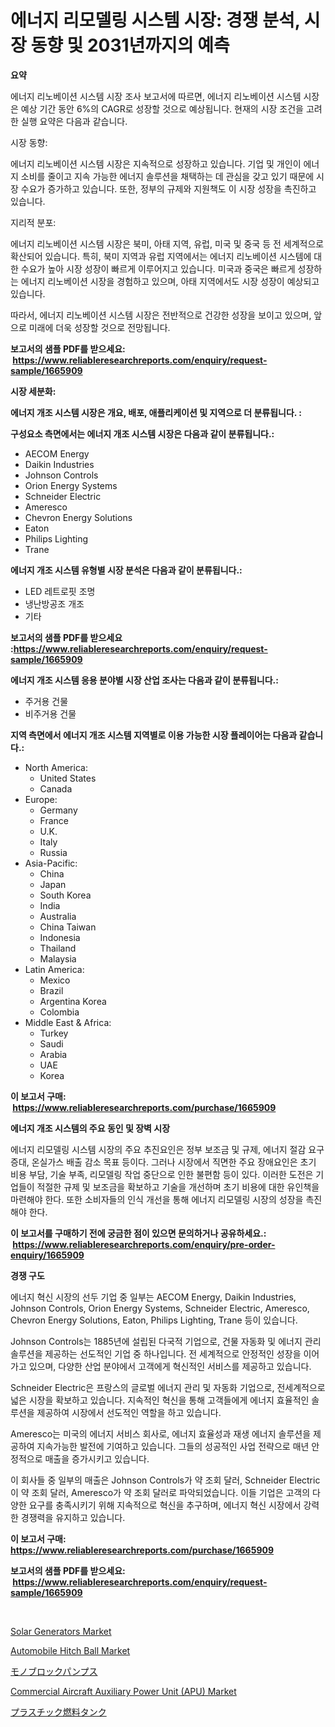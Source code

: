 <p><h1>에너지 리모델링 시스템 시장: 경쟁 분석, 시장 동향 및 2031년까지의 예측</h1></p><p><strong>요약</strong></p>
<p><p>에너지 리노베이션 시스템 시장 조사 보고서에 따르면, 에너지 리노베이션 시스템 시장은 예상 기간 동안 6%의 CAGR로 성장할 것으로 예상됩니다. 현재의 시장 조건을 고려한 실행 요약은 다음과 같습니다.</p><p>시장 동향:</p><p>에너지 리노베이션 시스템 시장은 지속적으로 성장하고 있습니다. 기업 및 개인이 에너지 소비를 줄이고 지속 가능한 에너지 솔루션을 채택하는 데 관심을 갖고 있기 때문에 시장 수요가 증가하고 있습니다. 또한, 정부의 규제와 지원책도 이 시장 성장을 촉진하고 있습니다.</p><p>지리적 분포:</p><p>에너지 리노베이션 시스템 시장은 북미, 아태 지역, 유럽, 미국 및 중국 등 전 세계적으로 확산되어 있습니다. 특히, 북미 지역과 유럽 지역에서는 에너지 리노베이션 시스템에 대한 수요가 높아 시장 성장이 빠르게 이루어지고 있습니다. 미국과 중국은 빠르게 성장하는 에너지 리노베이션 시장을 경험하고 있으며, 아태 지역에서도 시장 성장이 예상되고 있습니다.</p><p>따라서, 에너지 리노베이션 시스템 시장은 전반적으로 건강한 성장을 보이고 있으며, 앞으로 미래에 더욱 성장할 것으로 전망됩니다.</p></p>
<p><strong>보고서의 샘플 PDF를 받으세요: &nbsp;<a href="https://www.reliableresearchreports.com/enquiry/request-sample/1665909">https://www.reliableresearchreports.com/enquiry/request-sample/1665909</a></strong></p>
<p><strong>시장 세분화:</strong></p>
<p><strong> 에너지 개조 시스템 시장은 개요, 배포, 애플리케이션 및 지역으로 더 분류됩니다. :</strong></p>
<p><strong>구성요소 측면에서는 에너지 개조 시스템 시장은 다음과 같이 분류됩니다.:</strong></p>
<p><ul><li>AECOM Energy</li><li>Daikin Industries</li><li>Johnson Controls</li><li>Orion Energy Systems</li><li>Schneider Electric</li><li>Ameresco</li><li>Chevron Energy Solutions</li><li>Eaton</li><li>Philips Lighting</li><li>Trane</li></ul></p>
<p><strong> 에너지 개조 시스템 유형별 시장 분석은 다음과 같이 분류됩니다.:</strong></p>
<p><ul><li>LED 레트로핏 조명</li><li>냉난방공조 개조</li><li>기타</li></ul></p>
<p><strong>보고서의 샘플 PDF를 받으세요 :<a href="https://www.reliableresearchreports.com/enquiry/request-sample/1665909">https://www.reliableresearchreports.com/enquiry/request-sample/1665909</a></strong></p>
<p><strong> 에너지 개조 시스템 응용 분야별 시장 산업 조사는 다음과 같이 분류됩니다.:</strong></p>
<p><ul><li>주거용 건물</li><li>비주거용 건물</li></ul></p>
<p><strong>지역 측면에서 에너지 개조 시스템 지역별로 이용 가능한 시장 플레이어는 다음과 같습니다.:</strong></p>
<p><ul>
    <li>
        North America:
        <ul>
            <li>United States</li>
            <li>Canada</li>
        </ul>
    </li>
    <li>
        Europe:
        <ul>
            <li>Germany</li>
            <li>France</li>
            <li>U.K.</li>
            <li>Italy</li>
            <li>Russia</li>
        </ul>
    </li>
    <li>
        Asia-Pacific:
        <ul>
            <li>China</li>
            <li>Japan</li>
            <li>South Korea</li>
            <li>India</li>
            <li>Australia</li>
            <li>China Taiwan</li>
            <li>Indonesia</li>
            <li>Thailand</li>
            <li>Malaysia</li>
        </ul>
    </li>
    <li>
        Latin America:
        <ul>
            <li>Mexico</li>
            <li>Brazil</li>
            <li>Argentina Korea</li>
            <li>Colombia</li>
        </ul>
    </li>
    <li>
        Middle East & Africa:
        <ul>
            <li>Turkey</li>
            <li>Saudi</li>
            <li>Arabia</li>
            <li>UAE</li>
            <li>Korea</li>
        </ul>
    </li>
    </ul></p>
<p><strong>이 보고서 구매: &nbsp;<a href="https://www.reliableresearchreports.com/purchase/1665909">https://www.reliableresearchreports.com/purchase/1665909</a></strong></p>
<p><strong>에너지 개조 시스템의 주요 동인 및 장벽 시장</strong></p>
<p><p>에너지 리모델링 시스템 시장의 주요 추진요인은 정부 보조금 및 규제, 에너지 절감 요구 증대, 온실가스 배출 감소 목표 등이다. 그러나 시장에서 직면한 주요 장애요인은 초기 비용 부담, 기술 부족, 리모델링 작업 중단으로 인한 불편함 등이 있다. 이러한 도전은 기업들이 적절한 규제 및 보조금을 확보하고 기술을 개선하며 초기 비용에 대한 유인책을 마련해야 한다. 또한 소비자들의 인식 개선을 통해 에너지 리모델링 시장의 성장을 촉진해야 한다.</p></p>
<p><strong>이 보고서를 구매하기 전에 궁금한 점이 있으면 문의하거나 공유하세요.: &nbsp;<a href="https://www.reliableresearchreports.com/enquiry/pre-order-enquiry/1665909">https://www.reliableresearchreports.com/enquiry/pre-order-enquiry/1665909</a></strong></p>
<p><strong>경쟁 구도</strong></p>
<p><p>에너지 혁신 시장의 선두 기업 중 일부는 AECOM Energy, Daikin Industries, Johnson Controls, Orion Energy Systems, Schneider Electric, Ameresco, Chevron Energy Solutions, Eaton, Philips Lighting, Trane 등이 있습니다.</p><p>Johnson Controls는 1885년에 설립된 다국적 기업으로, 건물 자동화 및 에너지 관리 솔루션을 제공하는 선도적인 기업 중 하나입니다. 전 세계적으로 안정적인 성장을 이어가고 있으며, 다양한 산업 분야에서 고객에게 혁신적인 서비스를 제공하고 있습니다.</p><p>Schneider Electric은 프랑스의 글로벌 에너지 관리 및 자동화 기업으로, 전세계적으로 넓은 시장을 확보하고 있습니다. 지속적인 혁신을 통해 고객들에게 에너지 효율적인 솔루션을 제공하여 시장에서 선도적인 역할을 하고 있습니다.</p><p>Ameresco는 미국의 에너지 서비스 회사로, 에너지 효율성과 재생 에너지 솔루션을 제공하여 지속가능한 발전에 기여하고 있습니다. 그들의 성공적인 사업 전략으로 매년 안정적으로 매출을 증가시키고 있습니다.</p><p>이 회사들 중 일부의 매출은 Johnson Controls가 약  조회 달러, Schneider Electric이 약  조회 달러, Ameresco가 약  조회 달러로 파악되었습니다. 이들 기업은 고객의 다양한 요구를 충족시키기 위해 지속적으로 혁신을 추구하며, 에너지 혁신 시장에서 강력한 경쟁력을 유지하고 있습니다.</p></p>
<p><strong>이 보고서 구매: &nbsp; <a href="https://www.reliableresearchreports.com/purchase/1665909">https://www.reliableresearchreports.com/purchase/1665909</a></strong></p>
<p><strong>보고서의 샘플 PDF를 받으세요: &nbsp;<a href="https://www.reliableresearchreports.com/enquiry/request-sample/1665909">https://www.reliableresearchreports.com/enquiry/request-sample/1665909</a></strong><strong></strong></p>
<p>&nbsp;</p>
<p><p><a href="https://github.com/angelajermaine/Market-Research-Report-List-2/blob/main/solar-generators-market.md">Solar Generators Market</a></p><p><a href="https://issuu.com/reportprime-2/docs/automobile-hitch-ball-market-size-2030.pptx">Automobile Hitch Ball Market</a></p><p><a href="https://medium.com/@emmittkutch2023/%E3%83%A2%E3%83%8E%E3%83%96%E3%83%AD%E3%83%83%E3%82%AF%E3%83%9D%E3%83%B3%E3%83%97%E5%B8%82%E5%A0%B4%E3%81%AF-2031%E5%B9%B4%E3%81%BE%E3%81%A7%E3%81%AE%E5%B8%82%E5%A0%B4%E3%82%B7%E3%82%A7%E3%82%A2-%E3%82%B5%E3%82%A4%E3%82%BA-%E4%BA%88%E6%B8%AC%E3%82%92%E4%B8%AD%E5%BF%83%E3%81%AB%E6%8D%AE%E3%81%88%E3%81%A6%E3%81%84%E3%81%BE%E3%81%99-752acc4831dd">モノブロックパンプス</a></p><p><a href="https://issuu.com/reportprime-2/docs/commercial-aircraft-auxiliary-power-unit-apu-marke">Commercial Aircraft Auxiliary Power Unit (APU) Market</a></p><p><a href="https://github.com/cbigkbh02719/Market-Research-Report-List-1/blob/main/928039816173.md">プラスチック燃料タンク</a></p></p>